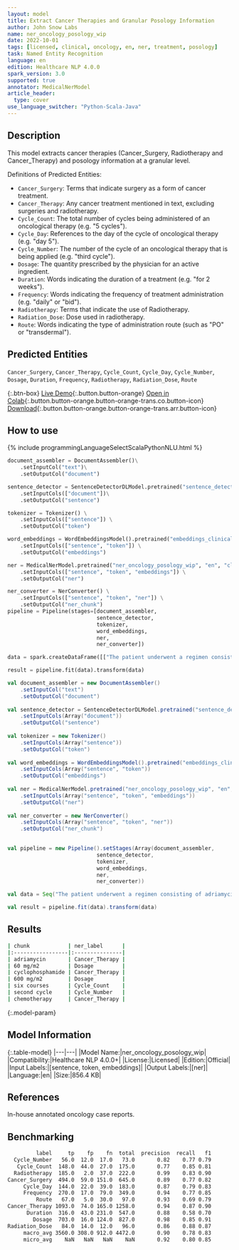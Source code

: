 ```yaml
---
layout: model
title: Extract Cancer Therapies and Granular Posology Information
author: John Snow Labs
name: ner_oncology_posology_wip
date: 2022-10-01
tags: [licensed, clinical, oncology, en, ner, treatment, posology]
task: Named Entity Recognition
language: en
edition: Healthcare NLP 4.0.0
spark_version: 3.0
supported: true
annotator: MedicalNerModel
article_header:
  type: cover
use_language_switcher: "Python-Scala-Java"
---
```


## Description

This model extracts cancer therapies (Cancer_Surgery, Radiotherapy and Cancer_Therapy) and posology information at a granular level.

Definitions of Predicted Entities:
- `Cancer_Surgery`: Terms that indicate surgery as a form of cancer treatment.
- `Cancer_Therapy`: Any cancer treatment mentioned in text, excluding surgeries and radiotherapy.
- `Cycle_Count`: The total number of cycles being administered of an oncological therapy (e.g. "5 cycles"). 
- `Cycle_Day`: References to the day of the cycle of oncological therapy (e.g. "day 5").
- `Cycle_Number`: The number of the cycle of an oncological therapy that is being applied (e.g. "third cycle").
- `Dosage`: The quantity prescribed by the physician for an active ingredient.
- `Duration`: Words indicating the duration of a treatment (e.g. "for 2 weeks").
- `Frequency`: Words indicating the frequency of treatment administration (e.g. "daily" or "bid").
- `Radiotherapy`: Terms that indicate the use of Radiotherapy.
- `Radiation_Dose`: Dose used in radiotherapy.
- `Route`: Words indicating the type of administration route (such as "PO" or "transdermal").



## Predicted Entities

`Cancer_Surgery`, `Cancer_Therapy`, `Cycle_Count`, `Cycle_Day`, `Cycle_Number`, `Dosage`, `Duration`, `Frequency`, `Radiotherapy`, `Radiation_Dose`, `Route`


{:.btn-box}
[Live Demo](https://demo.johnsnowlabs.com/healthcare/NER_ONCOLOGY_CLINICAL/){:.button.button-orange}
[Open in Colab](https://colab.research.google.com/github/JohnSnowLabs/spark-nlp-workshop/blob/master/tutorials/Certification_Trainings/Healthcare/27.Oncology_Model.ipynb){:.button.button-orange.button-orange-trans.co.button-icon}
[Download](https://s3.amazonaws.com/auxdata.johnsnowlabs.com/clinical/models/ner_oncology_posology_wip_en_4.0.0_3.0_1664599604423.zip){:.button.button-orange.button-orange-trans.arr.button-icon}

## How to use



<div class="tabs-box" markdown="1">
{% include programmingLanguageSelectScalaPythonNLU.html %}

```python
document_assembler = DocumentAssembler()\
    .setInputCol("text")\
    .setOutputCol("document")

sentence_detector = SentenceDetectorDLModel.pretrained("sentence_detector_dl_healthcare","en","clinical/models")\
    .setInputCols(["document"])\
    .setOutputCol("sentence")

tokenizer = Tokenizer() \
    .setInputCols(["sentence"]) \
    .setOutputCol("token")

word_embeddings = WordEmbeddingsModel().pretrained("embeddings_clinical", "en", "clinical/models")\
    .setInputCols(["sentence", "token"]) \
    .setOutputCol("embeddings")                

ner = MedicalNerModel.pretrained("ner_oncology_posology_wip", "en", "clinical/models") \
    .setInputCols(["sentence", "token", "embeddings"]) \
    .setOutputCol("ner")

ner_converter = NerConverter() \
    .setInputCols(["sentence", "token", "ner"]) \
    .setOutputCol("ner_chunk")
pipeline = Pipeline(stages=[document_assembler,
                            sentence_detector,
                            tokenizer,
                            word_embeddings,
                            ner,
                            ner_converter])

data = spark.createDataFrame([["The patient underwent a regimen consisting of adriamycin (60 mg/m2) and cyclophosphamide (600 mg/m2) over six courses. She is currently receiving his second cycle of chemotherapy and is in good overall condition."]]).toDF("text")

result = pipeline.fit(data).transform(data)

```
```scala
val document_assembler = new DocumentAssembler()
    .setInputCol("text")
    .setOutputCol("document")
    
val sentence_detector = SentenceDetectorDLModel.pretrained("sentence_detector_dl_healthcare","en","clinical/models")
    .setInputCols(Array("document"))
    .setOutputCol("sentence")
    
val tokenizer = new Tokenizer()
    .setInputCols(Array("sentence"))
    .setOutputCol("token")
    
val word_embeddings = WordEmbeddingsModel().pretrained("embeddings_clinical", "en", "clinical/models")
    .setInputCols(Array("sentence", "token"))
    .setOutputCol("embeddings")                
    
val ner = MedicalNerModel.pretrained("ner_oncology_posology_wip", "en", "clinical/models")
    .setInputCols(Array("sentence", "token", "embeddings"))
    .setOutputCol("ner")
    
val ner_converter = new NerConverter()
    .setInputCols(Array("sentence", "token", "ner"))
    .setOutputCol("ner_chunk")

        
val pipeline = new Pipeline().setStages(Array(document_assembler,
                            sentence_detector,
                            tokenizer,
                            word_embeddings,
                            ner,
                            ner_converter))    

val data = Seq("The patient underwent a regimen consisting of adriamycin (60 mg/m2) and cyclophosphamide (600 mg/m2) over six courses. She is currently receiving his second cycle of chemotherapy and is in good overall condition.").toDS.toDF("text")

val result = pipeline.fit(data).transform(data)


```
</div>

## Results

```bash
| chunk            | ner_label      |
|:-----------------|:---------------|
| adriamycin       | Cancer_Therapy |
| 60 mg/m2         | Dosage         |
| cyclophosphamide | Cancer_Therapy |
| 600 mg/m2        | Dosage         |
| six courses      | Cycle_Count    |
| second cycle     | Cycle_Number   |
| chemotherapy     | Cancer_Therapy |
```

{:.model-param}
## Model Information

{:.table-model}
|---|---|
|Model Name:|ner_oncology_posology_wip|
|Compatibility:|Healthcare NLP 4.0.0+|
|License:|Licensed|
|Edition:|Official|
|Input Labels:|[sentence, token, embeddings]|
|Output Labels:|[ner]|
|Language:|en|
|Size:|856.4 KB|

## References

In-house annotated oncology case reports.

## Benchmarking

```bash
         label     tp    fp    fn  total  precision  recall   f1
  Cycle_Number   56.0  12.0  17.0   73.0       0.82    0.77 0.79
   Cycle_Count  148.0  44.0  27.0  175.0       0.77    0.85 0.81
  Radiotherapy  185.0   2.0  37.0  222.0       0.99    0.83 0.90
Cancer_Surgery  494.0  59.0 151.0  645.0       0.89    0.77 0.82
     Cycle_Day  144.0  22.0  39.0  183.0       0.87    0.79 0.83
     Frequency  270.0  17.0  79.0  349.0       0.94    0.77 0.85
         Route   67.0   5.0  30.0   97.0       0.93    0.69 0.79
Cancer_Therapy 1093.0  74.0 165.0 1258.0       0.94    0.87 0.90
      Duration  316.0  43.0 231.0  547.0       0.88    0.58 0.70
        Dosage  703.0  16.0 124.0  827.0       0.98    0.85 0.91
Radiation_Dose   84.0  14.0  12.0   96.0       0.86    0.88 0.87
     macro_avg 3560.0 308.0 912.0 4472.0       0.90    0.78 0.83
     micro_avg    NaN   NaN   NaN    NaN       0.92    0.80 0.85
```